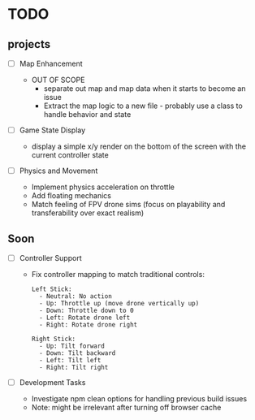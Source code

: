 # TODO

## projects
* [ ] Map Enhancement
  * OUT OF SCOPE
    * separate out map and map data when it starts to become an issue
    * Extract the map logic to a new file - probably use a class to handle behavior and state

* [ ] Game State Display
  * display a simple x/y render on the bottom of the screen with the current controller state

* [ ] Physics and Movement
  * Implement physics acceleration on throttle
  * Add floating mechanics
  * Match feeling of FPV drone sims (focus on playability and transferability over exact realism)

## Soon

* [ ] Controller Support
  * Fix controller mapping to match traditional controls:
    ```
    Left Stick:
      - Neutral: No action
      - Up: Throttle up (move drone vertically up)
      - Down: Throttle down to 0
      - Left: Rotate drone left
      - Right: Rotate drone right
    
    Right Stick:
      - Up: Tilt forward
      - Down: Tilt backward
      - Left: Tilt left
      - Right: Tilt right
    ```

* [ ] Development Tasks
  * Investigate npm clean options for handling previous build issues
  * Note: might be irrelevant after turning off browser cache